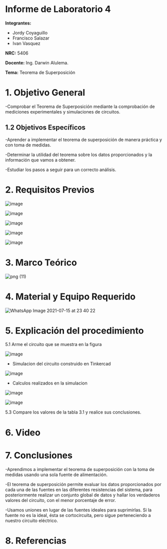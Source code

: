 # Informe de Laboratorio 4
**Integrantes:**

- Jordy Coyaguillo
- Francisco Salazar
- Ivan Vasquez

 **NRC:** 5406
 
 **Docente:** Ing. Darwin Alulema.
 
 **Tema:** Teorema de Superposición
# 1. Objetivo General
-Comprobar el Teorema de Superposición mediante la comprobación de mediciones experimentales y simulaciones de circuitos.

## 1.2 Objetivos Específicos

-Aprender a implementar el teorema de superposición de manera práctica y con  toma de medidas.

-Determinar la utilidad del teorema sobre los datos proporcionados y la información que vamos a obtener.

-Estudiar los pasos a seguir para un correcto análisis.

# 2. Requisitos Previos

![image](https://user-images.githubusercontent.com/85137954/125892710-d855667a-92e2-4584-a249-692c1ea433f8.png)

![image](https://user-images.githubusercontent.com/85137954/125892815-1c2a0f15-2588-474f-aa05-d8190e9dc630.png)

![image](https://user-images.githubusercontent.com/85137954/125892906-3f25dfdf-c934-404a-8c20-7e58895e777a.png)

![image](https://user-images.githubusercontent.com/85137954/125893014-cb1f7ffe-3e28-4191-9e6c-26be2796c25f.png)

![image](https://user-images.githubusercontent.com/85137954/125893074-ff103a35-be0b-4403-9f52-33ee180978b1.png)


# 3. Marco Teórico

![png (11)](https://user-images.githubusercontent.com/85137954/125890671-b5413ca7-e840-41f7-a329-885583a7a186.png)

# 4. Material y Equipo Requerido

![WhatsApp Image 2021-07-15 at 23 40 22](https://user-images.githubusercontent.com/85137954/125892778-8644b3a4-35e9-4f03-89c4-70f1189af62f.jpeg)

# 5. Explicación del procedimiento

5.1 Arme el circuito que se muestra en la figura

![image](https://user-images.githubusercontent.com/85137954/125893139-9c454278-f880-4498-848a-064b33ebb157.png)

- Simulacion del circuito construido en Tinkercad

![image](https://user-images.githubusercontent.com/85137954/125893179-1847c951-930c-4983-950a-1464d5f67a05.png)

- Calculos realizados en la simulacion

![image](https://user-images.githubusercontent.com/85137954/125893199-bbf15d6c-0ee2-4f47-9bea-afed425388fc.png)

![image](https://user-images.githubusercontent.com/85137954/125893213-95b2a8e7-6fff-45d4-892f-90edb9c3dd91.png)

5.3 Compare los valores de la tabla 3.1 y realice sus conclusiones.



# 6. Video


# 7. Conclusiones

-Aprendimos a implementar el teorema de superposición con la toma de medidas usando una sola fuente de alimentación.

-El teorema de superposición permite evaluar los datos proporcionados por cada una de las fuentes en las diferentes resistencias del sistema, para posteriormente realizar un conjunto global de datos y hallar los verdaderos valores del circuito, con el menor porcentaje de error.

-Usamos uniones en lugar de las fuentes ideales para suprimirlas. Si la fuente no es la ideal, ésta se cortocircuita, pero sigue perteneciendo a nuestro circuito eléctrico.


# 8. Referencias


